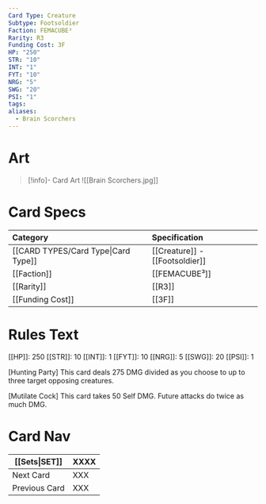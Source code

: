 ```yaml
---
Card Type: Creature
Subtype: Footsoldier
Faction: FEMACUBE³
Rarity: R3
Funding Cost: 3F
HP: "250"
STR: "10"
INT: "1"
FYT: "10"
NRG: "5"
SWG: "20"
PSI: "1"
tags: 
aliases:
  - Brain Scorchers
---
```

# Art

> [!info]- Card Art
> ![[Brain Scorchers.jpg]]

# Card Specs

| Category | Specification| 
| :--- | :--- |
| [[CARD TYPES/Card Type\|Card Type]] | [[Creature]] - [[Footsoldier]] |  
| [[Faction]] | [[FEMACUBE³]] |  
| [[Rarity]] | [[R3]] |  
| [[Funding Cost]] | [[3F]] |  

# Rules Text  

[[HP]]: 250 [[STR]]: 10 [[INT]]: 1 [[FYT]]: 10 [[NRG]]: 5 [[SWG]]: 20 [[PSI]]: 1  

[Hunting Party] 
This card deals 275 DMG divided as you choose to up to three target opposing creatures.  

[Mutilate Cock] 
This card takes 50 Self DMG.
Future attacks do twice as much DMG.

# Card Nav

| [[Sets\|SET]] | XXXX |
| --- | --- |
| Next Card | XXX |
| Previous Card | XXX |

